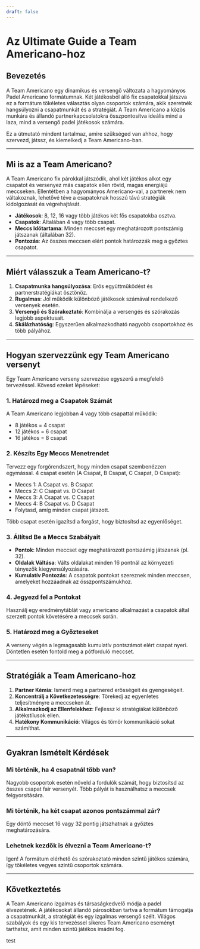 ```yaml
---
draft: false
---
```


# Az Ultimate Guide a Team Americano-hoz

## Bevezetés
A Team Americano egy dinamikus és versengő változata a hagyományos Padel Americano formátumnak. Két játékosból álló fix csapatokkal játszva ez a formátum tökéletes választás olyan csoportok számára, akik szeretnék hangsúlyozni a csapatmunkát és a stratégiát. A Team Americano a közös munkára és állandó partnerkapcsolatokra összpontosítva ideális mind a laza, mind a versengő padel játékosok számára.

Ez a útmutató mindent tartalmaz, amire szükséged van ahhoz, hogy szervezd, játssz, és kiemelkedj a Team Americano-ban.

---

## Mi is az a Team Americano?
A Team Americano fix párokkal játszódik, ahol két játékos alkot egy csapatot és versenyez más csapatok ellen rövid, magas energiájú meccseken. Ellentétben a hagyományos Americano-val, a partnerek nem váltakoznak, lehetővé téve a csapatoknak hosszú távú stratégiák kidolgozását és végrehajtását.

- **Játékosok**: 8, 12, 16 vagy több játékos két fős csapatokba osztva.
- **Csapatok**: Általában 4 vagy több csapat.
- **Meccs Időtartama**: Minden meccset egy meghatározott pontszámig játszanak (általában 32).
- **Pontozás**: Az összes meccsen elért pontok határozzák meg a győztes csapatot.

---

## Miért válasszuk a Team Americano-t?
1. **Csapatmunka hangsúlyozása**: Erős együttműködést és partnerstratégiákat ösztönöz.
2. **Rugalmas**: Jól működik különböző játékosok számával rendelkező versenyek esetén.
3. **Versengő és Szórakoztató**: Kombinálja a versengés és szórakozás legjobb aspektusait.
4. **Skálázhatóság**: Egyszerűen alkalmazkodható nagyobb csoportokhoz és több pályához.

---

## Hogyan szervezzünk egy Team Americano versenyt
Egy Team Americano verseny szervezése egyszerű a megfelelő tervezéssel. Kövesd ezeket lépéseket:

### 1. Határozd meg a Csapatok Számát
A Team Americano legjobban 4 vagy több csapattal működik:
- 8 játékos = 4 csapat
- 12 játékos = 6 csapat
- 16 játékos = 8 csapat

### 2. Készíts Egy Meccs Menetrendet
Tervezz egy forgórendszert, hogy minden csapat szembenézzen egymással. 4 csapat esetén (A Csapat, B Csapat, C Csapat, D Csapat):
- Meccs 1: A Csapat vs. B Csapat
- Meccs 2: C Csapat vs. D Csapat
- Meccs 3: A Csapat vs. C Csapat
- Meccs 4: B Csapat vs. D Csapat
- Folytasd, amíg minden csapat játszott.

Több csapat esetén igazítsd a forgást, hogy biztosítsd az egyenlőséget.

### 3. Állítsd Be a Meccs Szabályait
- **Pontok**: Minden meccset egy meghatározott pontszámig játszanak (pl. 32).
- **Oldalak Váltása**: Válts oldalakat minden 16 pontnál az környezeti tényezők kiegyensúlyozására.
- **Kumulatív Pontozás**: A csapatok pontokat szereznek minden meccsen, amelyeket hozzáadnak az összpontszámukhoz.

### 4. Jegyezd fel a Pontokat
Használj egy eredménytáblát vagy americano alkalmazást a csapatok által szerzett pontok követésére a meccsek során.

### 5. Határozd meg a Győzteseket
A verseny végén a legmagasabb kumulatív pontszámot elért csapat nyeri. Döntetlen esetén fontold meg a pótforduló meccset.

---

## Stratégiák a Team Americano-hoz
1. **Partner Kémia**: Ismerd meg a partnered erősségeit és gyengeségeit.
2. **Koncentrálj a Következetességre**: Törekedj az egyenletes teljesítményre a meccseken át.
3. **Alkalmazkodj az Ellenfelekhez**: Fejlessz ki stratégiákat különböző játékstílusok ellen.
4. **Hatékony Kommunikáció**: Világos és tömör kommunikáció sokat számíthat.

---

## Gyakran Ismételt Kérdések
### Mi történik, ha 4 csapatnál több van?
Nagyobb csoportok esetén növeld a fordulók számát, hogy biztosítsd az összes csapat fair versenyét. Több pályát is használhatsz a meccsek felgyorsítására.

### Mi történik, ha két csapat azonos pontszámmal zár?
Egy döntő meccset 16 vagy 32 pontig játszhatnak a győztes meghatározására.

### Lehetnek kezdők is élvezni a Team Americano-t?
Igen! A formátum elérhető és szórakoztató minden szintű játékos számára, így tökéletes vegyes szintű csoportok számára.

---

## Következtetés
A Team Americano izgalmas és társaságkedvelő módja a padel élvezetének. A játékosokat állandó párosokban tartva a formátum támogatja a csapatmunkát, a stratégiát és egy izgalmas versengő szélt. Világos szabályok és egy kis tervezéssel sikeres Team Americano eseményt tarthatsz, amit minden szintű játékos imádni fog.

test